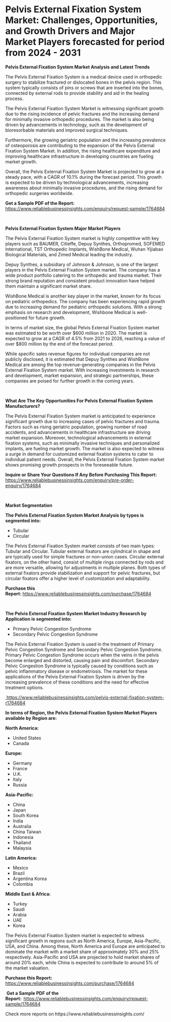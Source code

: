 <p><h1>Pelvis External Fixation System Market: Challenges, Opportunities, and Growth Drivers and Major Market Players forecasted for period from 2024 - 2031</h1></p><p><strong>Pelvis External Fixation System Market Analysis and Latest Trends</strong></p>
<p><p>The Pelvis External Fixation System is a medical device used in orthopedic surgery to stabilize fractured or dislocated bones in the pelvis region. This system typically consists of pins or screws that are inserted into the bones, connected by external rods to provide stability and aid in the healing process.</p><p>The Pelvis External Fixation System Market is witnessing significant growth due to the rising incidence of pelvic fractures and the increasing demand for minimally invasive orthopedic procedures. The market is also being driven by advancements in technology, such as the development of bioresorbable materials and improved surgical techniques.</p><p>Furthermore, the growing geriatric population and the increasing prevalence of osteoporosis are contributing to the expansion of the Pelvis External Fixation System Market. In addition, the rising healthcare expenditure and improving healthcare infrastructure in developing countries are fueling market growth.</p><p>Overall, the Pelvis External Fixation System Market is projected to grow at a steady pace, with a CAGR of 10.1% during the forecast period. This growth is expected to be driven by technological advancements, increasing awareness about minimally invasive procedures, and the rising demand for orthopedic surgeries worldwide.</p></p>
<p><strong>Get a Sample PDF of the Report:&nbsp;</strong> <a href="https://www.reliablebusinessinsights.com/enquiry/request-sample/1764684">https://www.reliablebusinessinsights.com/enquiry/request-sample/1764684</a></p>
<p>&nbsp;</p>
<p><strong>Pelvis External Fixation System Major Market Players</strong></p>
<p><p>The Pelvis External Fixation System market is highly competitive with key players such as BAUMER, Citieffe, Depuy Synthes, Orthopromed, SOFEMED International, TST Orthopedic Implants, WishBone Medical, Wuhan Yijiabao Biological Materials, and Zimed Medical leading the industry.</p><p>Depuy Synthes, a subsidiary of Johnson & Johnson, is one of the largest players in the Pelvis External Fixation System market. The company has a wide product portfolio catering to the orthopedic and trauma market. Their strong brand reputation and consistent product innovation have helped them maintain a significant market share.</p><p>WishBone Medical is another key player in the market, known for its focus on pediatric orthopedics. The company has been experiencing rapid growth due to increasing demand for pediatric orthopedic solutions. With a strong emphasis on research and development, Wishbone Medical is well-positioned for future growth.</p><p>In terms of market size, the global Pelvis External Fixation System market was estimated to be worth over $600 million in 2020. The market is expected to grow at a CAGR of 4.5% from 2021 to 2026, reaching a value of over $800 million by the end of the forecast period.</p><p>While specific sales revenue figures for individual companies are not publicly disclosed, it is estimated that Depuy Synthes and WishBone Medical are among the top revenue-generating companies in the Pelvis External Fixation System market. With increasing investments in research and development, market expansion, and strategic partnerships, these companies are poised for further growth in the coming years.</p></p>
<p>&nbsp;</p>
<p><strong>What Are The Key Opportunities For Pelvis External Fixation System Manufacturers?</strong></p>
<p><p>The Pelvis External Fixation System market is anticipated to experience significant growth due to increasing cases of pelvic fractures and trauma. Factors such as rising geriatric population, growing number of road accidents, and advancements in healthcare infrastructure are driving market expansion. Moreover, technological advancements in external fixation systems, such as minimally invasive techniques and personalized implants, are fueling market growth. The market is also expected to witness a surge in demand for customized external fixation systems to cater to individual patient needs. Overall, the Pelvis External Fixation System market shows promising growth prospects in the foreseeable future.</p></p>
<p><strong>Inquire or Share Your Questions If Any Before Purchasing This Report:</strong> <a href="https://www.reliablebusinessinsights.com/enquiry/pre-order-enquiry/1764684">https://www.reliablebusinessinsights.com/enquiry/pre-order-enquiry/1764684</a></p>
<p>&nbsp;</p>
<p><strong>Market Segmentation</strong></p>
<p><strong>The Pelvis External Fixation System Market Analysis by types is segmented into:</strong></p>
<p><ul><li>Tubular</li><li>Circular</li></ul></p>
<p><p>The Pelvis External Fixation System market consists of two main types: Tubular and Circular. Tubular external fixators are cylindrical in shape and are typically used for simple fractures or non-union cases. Circular external fixators, on the other hand, consist of multiple rings connected by rods and are more versatile, allowing for adjustments in multiple planes. Both types of external fixators provide stabilization and support for pelvic fractures, but circular fixators offer a higher level of customization and adaptability.</p></p>
<p><strong>Purchase this Report:&nbsp;</strong><a href="https://www.reliablebusinessinsights.com/purchase/1764684">https://www.reliablebusinessinsights.com/purchase/1764684</a></p>
<p>&nbsp;</p>
<p><strong>The Pelvis External Fixation System Market Industry Research by Application is segmented into:</strong></p>
<p><ul><li>Primary Pelvic Congestion Syndrome</li><li>Secondary Pelvic Congestion Syndrome</li></ul></p>
<p><p>The Pelvis External Fixation System is used in the treatment of Primary Pelvic Congestion Syndrome and Secondary Pelvic Congestion Syndrome. Primary Pelvic Congestion Syndrome occurs when the veins in the pelvis become enlarged and distorted, causing pain and discomfort. Secondary Pelvic Congestion Syndrome is typically caused by conditions such as pelvic inflammatory disease or endometriosis. The market for these applications of the Pelvis External Fixation System is driven by the increasing prevalence of these conditions and the need for effective treatment options.</p></p>
<p><a href="https://www.reliablebusinessinsights.com/pelvis-external-fixation-system-r1764684">&nbsp;https://www.reliablebusinessinsights.com/pelvis-external-fixation-system-r1764684</a></p>
<p><strong>In terms of Region, the Pelvis External Fixation System Market Players available by Region are:</strong></p>
<p>
    <p> <strong> North America: </strong>
        <ul>
            <li>United States</li>
            <li>Canada</li>
        </ul>
        </p> 
    <p> <strong> Europe: </strong>
        <ul>
            <li>Germany</li>
            <li>France</li>
            <li>U.K.</li>
            <li>Italy</li>
            <li>Russia</li>
        </ul>
        </p> 
    <p> <strong> Asia-Pacific: </strong>
        <ul>
            <li>China</li>
            <li>Japan</li>
            <li>South Korea</li>
            <li>India</li>
            <li>Australia</li>
            <li>China Taiwan</li>
            <li>Indonesia</li>
            <li>Thailand</li>
            <li>Malaysia</li>
        </ul>
        </p> 
    <p> <strong> Latin America: </strong>
        <ul>
            <li>Mexico</li>
            <li>Brazil</li>
            <li>Argentina Korea</li>
            <li>Colombia</li>
        </ul>
        </p> 
    <p> <strong> Middle East & Africa: </strong>
        <ul>
            <li>Turkey</li>
            <li>Saudi</li>
            <li>Arabia</li>
            <li>UAE</li>
            <li>Korea</li>
        </ul>
    </p>
    </p>
<p><p>The Pelvis External Fixation System market is expected to witness significant growth in regions such as North America, Europe, Asia-Pacific, USA, and China. Among these, North America and Europe are anticipated to dominate the market with a market share of approximately 30% and 25% respectively. Asia-Pacific and USA are projected to hold market shares of around 20% each, while China is expected to contribute to around 5% of the market valuation.</p></p>
<p><strong>Purchase this Report: </strong><a href="https://www.reliablebusinessinsights.com/purchase/1764684">https://www.reliablebusinessinsights.com/purchase/1764684</a></p>
<p>&nbsp;<strong>Get a Sample PDF of the Report:&nbsp;&nbsp;</strong><a href="https://www.reliablebusinessinsights.com/enquiry/request-sample/1764684">https://www.reliablebusinessinsights.com/enquiry/request-sample/1764684</a></p>
<p><strong></strong></p>
<p>Check more reports on https://www.reliablebusinessinsights.com/</p>